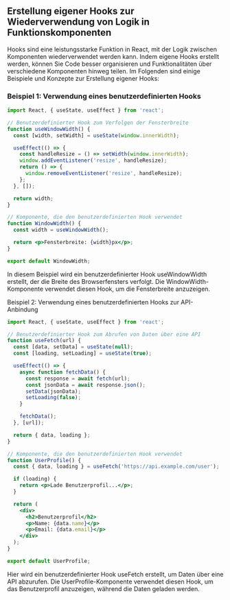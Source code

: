 ## Erstellung eigener Hooks zur Wiederverwendung von Logik in Funktionskomponenten

Hooks sind eine leistungsstarke Funktion in React, mit der Logik zwischen Komponenten wiederverwendet werden kann. Indem eigene Hooks erstellt werden, können Sie Code besser organisieren und Funktionalitäten über verschiedene Komponenten hinweg teilen. Im Folgenden sind einige Beispiele und Konzepte zur Erstellung eigener Hooks:

### Beispiel 1: Verwendung eines benutzerdefinierten Hooks

```jsx
import React, { useState, useEffect } from 'react';

// Benutzerdefinierter Hook zum Verfolgen der Fensterbreite
function useWindowWidth() {
  const [width, setWidth] = useState(window.innerWidth);

  useEffect(() => {
    const handleResize = () => setWidth(window.innerWidth);
    window.addEventListener('resize', handleResize);
    return () => {
      window.removeEventListener('resize', handleResize);
    };
  }, []);

  return width;
}

// Komponente, die den benutzerdefinierten Hook verwendet
function WindowWidth() {
  const width = useWindowWidth();

  return <p>Fensterbreite: {width}px</p>;
}

export default WindowWidth;
```

In diesem Beispiel wird ein benutzerdefinierter Hook useWindowWidth erstellt, der die Breite des Browserfensters verfolgt. Die WindowWidth-Komponente verwendet diesen Hook, um die Fensterbreite anzuzeigen.

Beispiel 2: Verwendung eines benutzerdefinierten Hooks zur API-Anbindung

```jsx
import React, { useState, useEffect } from 'react';

// Benutzerdefinierter Hook zum Abrufen von Daten über eine API
function useFetch(url) {
  const [data, setData] = useState(null);
  const [loading, setLoading] = useState(true);

  useEffect(() => {
    async function fetchData() {
      const response = await fetch(url);
      const jsonData = await response.json();
      setData(jsonData);
      setLoading(false);
    }

    fetchData();
  }, [url]);

  return { data, loading };
}

// Komponente, die den benutzerdefinierten Hook verwendet
function UserProfile() {
  const { data, loading } = useFetch('https://api.example.com/user');

  if (loading) {
    return <p>Lade Benutzerprofil...</p>;
  }

  return (
    <div>
      <h2>Benutzerprofil</h2>
      <p>Name: {data.name}</p>
      <p>Email: {data.email}</p>
    </div>
  );
}

export default UserProfile;
```

Hier wird ein benutzerdefinierter Hook useFetch erstellt, um Daten über eine API abzurufen. Die UserProfile-Komponente verwendet diesen Hook, um das Benutzerprofil anzuzeigen, während die Daten geladen werden.